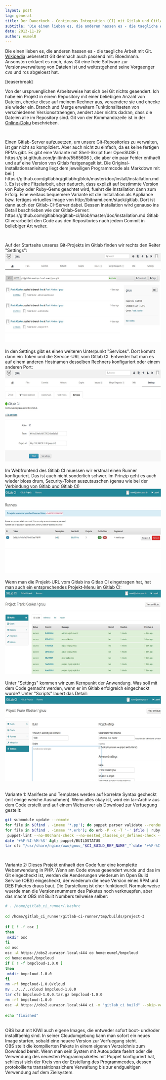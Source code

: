 ```yaml
---
layout: post
tag: general
title: Der Dauerkoch - Continuous Integration (CI) mit Gitlab und Gitlab_CI
subtitle: "Die einen lieben es, die anderen hassen es - die taegliche Arbeit mit Git."
date: 2013-11-19
author: eumel8
---
```


<p>Die einen lieben es, die anderen hassen es - die taegliche Arbeit mit Git. <a href="http://de.wikipedia.org/wiki/Git">Wikipedia</a> uebersetzt Git demnach auch passend mit: Bloedmann. Ansonsten erklaert es noch, dass Git eine freie Software zur Versionsverwaltung von Dateien ist und weitestgehend seine Vorgaenger cvs und rcs abgeloest hat.</p>
<p>[teaserbreak]</p>
<p>Von der urspruenglichen Arbeitsweise hat sich bei Git nichts geaendert. Ich habe ein Projekt in einem Repository mit einer beliebigen Anzahl von Dateien, checke diese auf meinem Rechner aus, veraendere sie und checke sie wieder ein. Branch und Merge erweitern Funktionalitaeten von verschiedenen Versionsstraengen, aendert aber nichts dadran, dass die Dateien alle im Repository sind. Git von der Kommandozeile ist in der <a href="http://git-scm.com/doc">Online-Doku</a> beschrieben.</p>
<p> </p>
<p>Einen Gitlab-Server aufzusetzen, um unsere Git-Repositories zu verwalten, ist gar nicht so kompliziert. Aber auch nicht zu einfach, da es keine fertigen RPMs gibt. Es gibt eine Variante mit Shell-Skript fuer OpenSUSE ( https://gist.github.com/jniltinho/5565606 ), die aber ein paar Fehler enthaelt und auf eine Version von Gitlab festgenagelt ist. Die Original-Installationsanleitung liegt dem jeweiligen Programmcode als Markdown mit bei ( https://github.com/gitlabhq/gitlabhq/blob/master/doc/install/installation.md ). Es ist eine Fitzelarbeit, aber dadurch, dass explizit auf bestimmte Version von Ruby oder Ruby-Gems geachtet wird, fuehrt die Installation dann zum Erfolg. Eine weitaus bequemere Variante ist die Installation als Appliance bzw. fertiges virtuelles Image von http://bitnami.com/stack/gitlab. Dort ist dann auch der Gitlab-CI-Server dabei. Dessen Installation wird genauso ins Detail beschrieben wie der Gitlab-Server: https://github.com/gitlabhq/gitlab-ci/blob/master/doc/installation.md Gitlab CI verarbeitet den Code aus den Repositories nach jedem Commit in beliebiger Art weiter. </p>
<p> </p>
Auf der Startseite unseres Git-Projekts im Gitlab finden wir rechts den Reiter "Settings":
<br />
<div class="image_block"><a href="/images/gitlab1.jpg?mtime=1385415903"><img src="/images/gitlab1.jpg?mtime=1385415903" alt="" width="683" height="290" /></a></div>
<br />
In den Settings gibt es einen weiteren Unterpunkt "Services". Dort kommt dann ein Token und die Service-URL vom Gitlab CI. Entweder hat man es auf einem anderen Hostnamen desselben Rechners konfiguriert oder einem anderen Port:
<br />
<div class="image_block"><a href="/images/gitlab2.jpg?mtime=1385415916"><img src="/images/gitlab2.jpg?mtime=1385415916" alt="" width="677" height="298" /></a></div>
<br />
Im Webfrontend des Gitlab CI muessen wir erstmal einen Runner konfiguriert. Das ist auch nicht sonderlich schwer. Im Prinzip geht es auch wieder bloss drum, Security-Token auszutauschen (genau wie bei der Verbindung von Gitlab und Gitlab CI)
<br />
<div class="image_block"><a href="/images/gitlab3.jpg?mtime=1385415930"><img src="/images/gitlab3.jpg?mtime=1385415930" alt="" width="675" height="273" /></a></div>
<br />
Wenn man die Projekt-URL vom Gitlab ins Gitlab CI eingetragen hat, hat man auch ein entsprechendes Projekt-Menu im Gitlab CI:
<br /> 
<div class="image_block"><a href="/images/gitlab4.jpg?mtime=1385415943"><img src="/images/gitlab4.jpg?mtime=1385415943" alt="" width="669" height="273" /></a></div>
<br />
Unter "Settings" kommen wir zum Kernpunkt der Anwendung. Was soll mit dem Code gemacht werden, wenn er im Gitlab erfolgreich eingecheckt wurde? Unter "Scripts" lauert das Detail:
<br />
<div class="image_block"><a href="/images/gitlab5.jpg?mtime=1385415956"><img src="/images/gitlab5.jpg?mtime=1385415956" alt="" width="668" height="276" /></a></div>
<br />

Variante 1: Manifeste und Templates werden auf korrekte Syntax gecheckt (mit einige weiche Ausnahmen). Wenn alles okay ist, wird ein tar-Archiv aus dem Code erstellt und auf einem Webserver als Download zur Verfuegung gestellt:
<br />

```bash
git submodule update --remote
for file in $(find . -iname '*.pp'); do puppet parser validate --render-as s --modulepath=modules "$file" || exit 1; done
for file in $(find . -iname '*.erb'); do erb -P -x -T '-' $file | ruby -c || exit 1; done
 puppet-lint --no-80chars-check --no-nested_classes_or_defines-check --no-autoloader_layout-check --no-double_quoted_strings-check --no-variables_not_enclosed-check --no-documentation|| exit 1
date '+%F-%I-%M-%S' &gt; puppet/BUILDSTATUS
tar cfz "/usr/share/nginx/www/gnuu_"$CI_BUILD_REF_NAME"_"`date '+%F-%I-%M-%S'`.tgz puppet/ --exclude=.git
```

<br />

Variante 2: Dieses Projekt enthaelt den Code fuer eine komplette Webanwendung in PHP. Wenn am Code etwas geaendert wurde und das im Git eingecheckt ist, werden die Aenderungen wiederum im Open Build Service (OBS) eingecheckt, der wiederum die neue Version eines RPM und DEB Paketes draus baut. Die Darstellung ist eher funktionell. Normalerweise wuerde man die Versionsnummern des Paketes noch verknuepfen, aber das macht OBS mit Built Numbers teilweise selber:


```bash
# . /home/gitlab_ci_runner/.bashrc

cd /home/gitlab_ci_runner/gitlab-ci-runner/tmp/builds/project-3

if [ ! -f osc ]
then
 mkdir osc
fi
cd osc
osc -A https://obs2.eurazor.local:444 co home:eumel/bmpcloud
cd home:eumel/bmpcloud
if [ ! -f bmpcloud-1.0.0 ]
then
 mkdir bmpcloud-1.0.0
fi
rm -rf bmpcloud-1.0.0/cloud 
mv ../../../cloud bmpcloud-1.0.0
tar cfz bmpcloud-1.0.0.tar.gz bmpcloud-1.0.0
rm -rf bmpcloud-1.0.0
osc -A https://obs2.eurazor.local:444 ci -m "gitlab_ci build" --skip-validation

echo "finished"
```

<br />
OBS baut mit KIWI auch eigene Images, die entweder sofort boot- und/oder installfaehig sind. In seiner Cloudumgebung kann man sofort ein neues Image starten, sobald eine neuere Version zur Verfuegung steht.
<br />
OBS stellt die kompilierten Pakete in einem eigenen Verzeichnis zum Download bereit. Wenn man 
sein System mit Autoupdate faehrt oder die Verwendung des neuesten Programmpaketes mit Puppet konfiguriert hat, schliesst sich der Kreis von der Erstellung des Programmcodes, dessen protokollierte transaktionssichere Verwaltung bis zur endgueltigen Verwendung auf dem Zielsystem.

<br />
